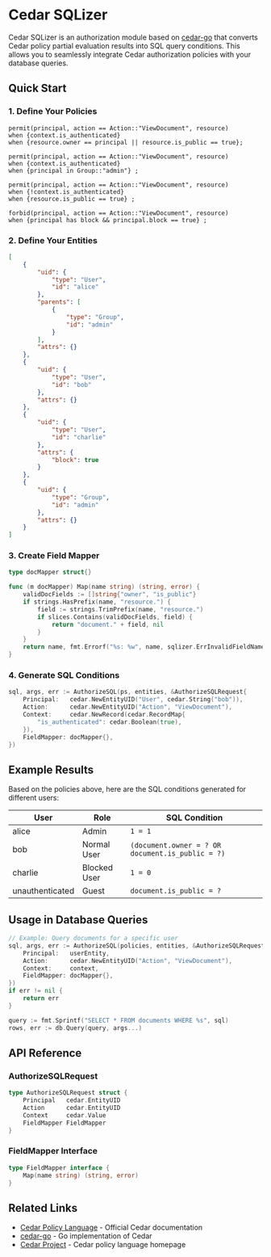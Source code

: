 # Cedar SQLizer
Cedar SQLizer is an authorization module based on [cedar-go](https://github.com/cedar-policy/cedar-go) that converts Cedar policy partial evaluation results into SQL query conditions. This allows you to seamlessly integrate Cedar authorization policies with your database queries.


## Quick Start

### 1. Define Your Policies

```cedar
permit(principal, action == Action::"ViewDocument", resource)
when {context.is_authenticated} 
when {resource.owner == principal || resource.is_public == true}; 

permit(principal, action == Action::"ViewDocument", resource)
when {context.is_authenticated} 
when {principal in Group::"admin"} ;

permit(principal, action == Action::"ViewDocument", resource)
when {!context.is_authenticated} 
when {resource.is_public == true} ;

forbid(principal, action == Action::"ViewDocument", resource)
when {principal has block && principal.block == true} ;
```

### 2. Define Your Entities

```json
[
    {
        "uid": {
            "type": "User",
            "id": "alice"
        },
        "parents": [
            {
                "type": "Group",
                "id": "admin"
            }
        ],
        "attrs": {}
    },
    {
        "uid": {
            "type": "User",
            "id": "bob"
        },
        "attrs": {}
    },
    {
        "uid": {
            "type": "User",
            "id": "charlie"
        },
        "attrs": {
            "block": true
        }
    },
    {
        "uid": {
            "type": "Group",
            "id": "admin"
        },
        "attrs": {}
    }
]
```

### 3. Create Field Mapper

```go
type docMapper struct{}

func (m docMapper) Map(name string) (string, error) {
	validDocFields := []string{"owner", "is_public"}
	if strings.HasPrefix(name, "resource.") {
		field := strings.TrimPrefix(name, "resource.")
		if slices.Contains(validDocFields, field) {
			return "document." + field, nil
		}
	}
	return name, fmt.Errorf("%s: %w", name, sqlizer.ErrInvalidFieldName)
}
```

### 4. Generate SQL Conditions

```go
sql, args, err := AuthorizeSQL(ps, entities, &AuthorizeSQLRequest{
    Principal:   cedar.NewEntityUID("User", cedar.String("bob")),
    Action:      cedar.NewEntityUID("Action", "ViewDocument"),
    Context:     cedar.NewRecord(cedar.RecordMap{
        "is_authenticated": cedar.Boolean(true),
    }),
    FieldMapper: docMapper{},
})
```

## Example Results

Based on the policies above, here are the SQL conditions generated for different users:

| User | Role | SQL Condition |
|------|------|---------------|
| alice | Admin | `1 = 1` |
| bob | Normal User | `(document.owner = ? OR document.is_public = ?)` |
| charlie | Blocked User | `1 = 0` |
| unauthenticated | Guest | `document.is_public = ?` |

## Usage in Database Queries

```go
// Example: Query documents for a specific user
sql, args, err := AuthorizeSQL(policies, entities, &AuthorizeSQLRequest{
    Principal:   userEntity,
    Action:      cedar.NewEntityUID("Action", "ViewDocument"),
    Context:     context,
    FieldMapper: docMapper{},
})
if err != nil {
    return err
}

query := fmt.Sprintf("SELECT * FROM documents WHERE %s", sql)
rows, err := db.Query(query, args...)
```

## API Reference

### AuthorizeSQLRequest

```go
type AuthorizeSQLRequest struct {
    Principal   cedar.EntityUID
    Action      cedar.EntityUID
    Context     cedar.Value
    FieldMapper FieldMapper
}
```

### FieldMapper Interface

```go
type FieldMapper interface {
    Map(name string) (string, error)
}
```

## Related Links

- [Cedar Policy Language](https://docs.cedarpolicy.com/) - Official Cedar documentation
- [cedar-go](https://github.com/cedar-policy/cedar-go) - Go implementation of Cedar
- [Cedar Project](https://www.cedarpolicy.com/) - Cedar policy language homepage